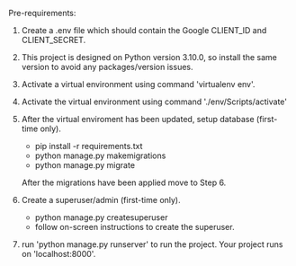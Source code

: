 Pre-requirements: 
1. Create a .env file which should contain the Google CLIENT_ID and CLIENT_SECRET.

2. This project is designed on Python version 3.10.0, so install the same version to avoid any packages/version issues. 

3. Activate a virtual environment using command 'virtualenv env'. 

4. Activate the virtual environment using command './env/Scripts/activate'

5. After the virtual enviroment has been updated, setup database (first-time only). 
    - pip install -r requirements.txt
    - python manage.py makemigrations
    - python manage.py migrate

    After the migrations have been applied move to Step 6.

6. Create a superuser/admin (first-time only). 

   - python manage.py createsuperuser
   - follow on-screen instructions to create the superuser. 

7. run 'python manage.py runserver' to run the project. Your project runs on 'localhost:8000'.

